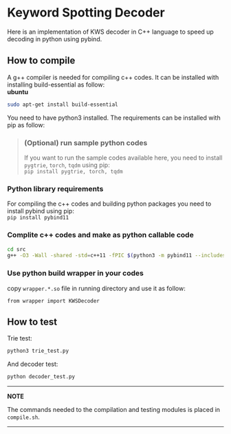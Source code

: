 # Keyword Spotting Decoder

Here is an implementation of KWS decoder in C++ language to speed up decoding in python using pybind.

## How to compile
A g++ compiler is needed for compiling c++ codes. It can be installed with installing build-essential as follow: <br>
**ubuntu**
```bash
sudo apt-get install build-essential
```

You need to have python3 installed. The requirements can be installed with pip as follow:

>### (Optional) run sample python codes
>If you want to run the sample codes available here, you need to install `pygtrie`, `torch`, `tqdm` using pip: <br>
> `pip install pygtrie, torch, tqdm`


### Python library requirements
For compiling the c++ codes and building python packages you need to install pybind using pip:
<br>`pip install pybind11`

### Complite c++ codes and make as python callable code
```bash
cd src
g++ -O3 -Wall -shared -std=c++11 -fPIC $(python3 -m pybind11 --includes) node.cpp trie.cpp counter.cpp kws_decoder.cpp wrapper.cpp -o wrapper$(python3-config --extension-suffix)
```
### Use python build wrapper in your codes

copy `wrapper.*.so` file in running directory and use it as follow:

`from wrapper import KWSDecoder`

## How to test

Trie test:

```bash
python3 trie_test.py
```

And decoder test:

```bash
python decoder_test.py
```

---
**NOTE**

The commands needed to the compilation and testing modules is placed in `compile.sh`.

---
